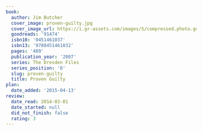 ```yaml
---
book:
  author: Jim Butcher
  cover_image: proven-guilty.jpg
  cover_image_url: https://i.gr-assets.com/images/S/compressed.photo.goodreads.com/books/1345667469l/91474._SX98_.jpg
  goodreads: '91474'
  isbn10: '0451461037'
  isbn13: '9780451461032'
  pages: '489'
  publication_year: '2007'
  series: The Dresden Files
  series_position: '8'
  slug: proven-guilty
  title: Proven Guilty
plan:
  date_added: '2015-04-13'
review:
  date_read: 2014-03-01
  date_started: null
  did_not_finish: false
  rating: 3
---
```

